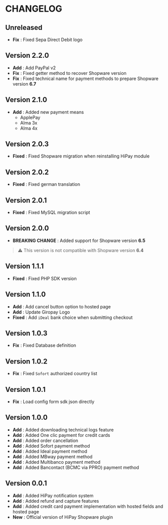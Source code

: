 # CHANGELOG

## Unreleased

- **Fix** : Fixed Sepa Direct Debit logo

## Version 2.2.0

- **Add** : Add PayPal v2
- **Fix** : Fixed getter method to recover Shopware version
- **Fix** : Fixed technical name for payment methods to prepare Shopware version **6.7**

## Version 2.1.0

- **Add** : Added new payment means
  - ApplePay
  - Alma 3x
  - Alma 4x

## Version 2.0.3

- **Fixed** : Fixed Shopware migration when reinstalling HiPay module

## Version 2.0.2

- **Fixed** : Fixed german translation

## Version 2.0.1

- **Fixed** :  Fixed MySQL migration script

## Version 2.0.0

- **BREAKING CHANGE** : Added support for Shopware version **6.5**

> :warning: This version is not compatible with Shopware version **6.4**

## Version 1.1.1

- **Fixed** :  Fixed PHP SDK version

## Version 1.1.0

- **Add** : Add cancel button option to hosted page
- **Add** : Update Giropay Logo
- **Fixed** :  Add `iDeal` bank choice when submitting checkout

## Version 1.0.3

- **Fix** : Fixed Database definition

## Version 1.0.2

- **Fix** : Fixed `Sofort` authorized country list

## Version 1.0.1

- **Fix** : Load config form sdk json directly

## Version 1.0.0

- **Add** : Added downloading technical logs feature
- **Add** : Added One clic payment for credit cards
- **Add** : Added order cancellation
- **Add** : Added Sofort payment method
- **Add** : Added Ideal payment method
- **Add** : Added MBway payment method
- **Add** : Added Multibanco payment method
- **Add** : Added Bancontact (BCMC via PPRO) payment method

## Version 0.0.1

- **Add** : Added HiPay notification system
- **Add** : Added refund and capture features
- **Add** : Added credit card payment implementation with hosted fields and hosted page
- **New** : Official version of HiPay Shopware plugin

